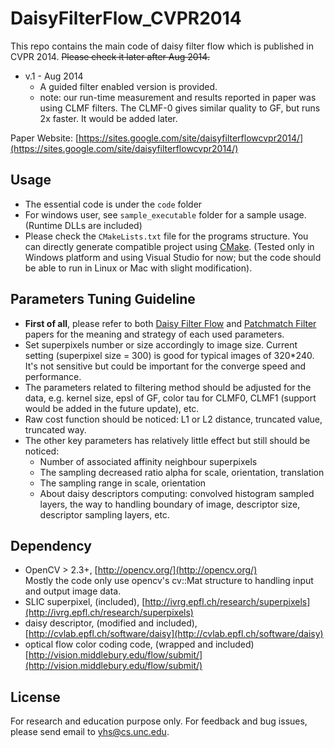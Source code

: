 DaisyFilterFlow_CVPR2014
========================

This repo contains the main code of daisy filter flow which is published in CVPR 2014. ~~Please check it later after Aug 2014.~~

- v.1 - Aug 2014
  - A guided filter enabled version is provided. 
  - note: our run-time measurement and results reported in paper was using CLMF filters. The CLMF-0 gives similar quality to GF, but runs 2x faster. It would be added later.

Paper Website: [https://sites.google.com/site/daisyfilterflowcvpr2014/](https://sites.google.com/site/daisyfilterflowcvpr2014/)

## Usage
- The essential code is under the `code` folder
- For windows user, see `sample_executable` folder for a sample usage. (Runtime DLLs are included)
- Please check the `CMakeLists.txt` file for the programs structure. You can directly generate compatible project using [CMake](http://www.cmake.org/). (Tested only in Windows platform and using Visual Studio for now; but the code should be able to run in Linux or Mac with slight modification). 

## Parameters Tuning Guideline
- **First of all**, please refer to both [Daisy Filter Flow](https://sites.google.com/site/daisyfilterflowcvpr2014/) and [Patchmatch Filter](https://sites.google.com/site/daisyfilterflowcvpr2014/) papers for the meaning and strategy of each used parameters. 
- Set superpixels number or size accordingly to image size. Current setting (superpixel size = 300) is good for typical images of 320*240. It's not sensitive but could be important for the converge speed and performance.
- The parameters related to filtering method should be adjusted for the data, e.g. kernel size, epsl of GF, color tau for CLMF0, CLMF1 (support would be added in the future update), etc.
- Raw cost function should be noticed: L1 or L2 distance, truncated value, truncated way.
- The other key parameters has relatively little effect but still should be noticed:
	- Number of associated affinity neighbour superpixels
	- The sampling decreased ratio alpha for scale, orientation, translation 
	- The sampling range in scale, orientation
	- About daisy descriptors computing: convolved histogram sampled layers, the way to handling boundary of image, descriptor size, descriptor sampling layers, etc.

## Dependency
- OpenCV > 2.3+, [http://opencv.org/](http://opencv.org/)  
Mostly the code only use opencv's cv::Mat structure to handling input and output image data.
- SLIC superpixel, (included), [http://ivrg.epfl.ch/research/superpixels](http://ivrg.epfl.ch/research/superpixels)
- daisy descriptor, (modified and included), [http://cvlab.epfl.ch/software/daisy](http://cvlab.epfl.ch/software/daisy)
- optical flow color coding code, (wrapped and included) [http://vision.middlebury.edu/flow/submit/](http://vision.middlebury.edu/flow/submit/)

## License
For research and education purpose only. For feedback and bug issues, please send email to yhs@cs.unc.edu. 
